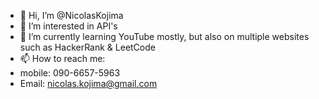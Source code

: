 - 👋 Hi, I’m @NicolasKojima
- 👀 I’m interested in API's
- 🌱 I’m currently learning YouTube mostly, but also on multiple websites such as HackerRank & LeetCode
- 📫 How to reach me: 
-   mobile: 090-6657-5963
-   Email: nicolas.kojima@gmail.com

<!---
NicolasKojima/NicolasKojima is a ✨ special ✨ repository because its `README.md` (this file) appears on your GitHub profile.
You can click the Preview link to take a look at your changes.
--->
